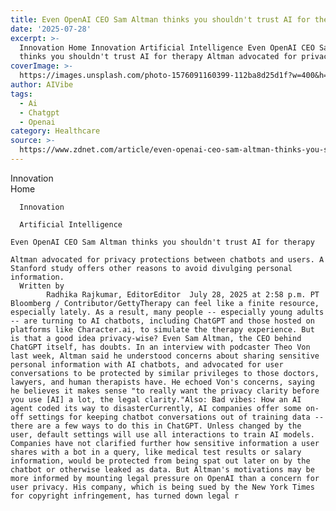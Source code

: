 ```yaml
---
title: Even OpenAI CEO Sam Altman thinks you shouldn't trust AI for therapy
date: '2025-07-28'
excerpt: >-
  Innovation Home Innovation Artificial Intelligence Even OpenAI CEO Sam Altman
  thinks you shouldn't trust AI for therapy Altman advocated for privacy p...
coverImage: >-
  https://images.unsplash.com/photo-1576091160399-112ba8d25d1f?w=400&h=200&fit=crop&auto=format
author: AIVibe
tags:
  - Ai
  - Chatgpt
  - Openai
category: Healthcare
source: >-
  https://www.zdnet.com/article/even-openai-ceo-sam-altman-thinks-you-shouldnt-trust-ai-for-therapy/
---
```

Innovation      
      Home
    
      Innovation
    
      Artificial Intelligence
       
    Even OpenAI CEO Sam Altman thinks you shouldn't trust AI for therapy
     
    Altman advocated for privacy protections between chatbots and users. A Stanford study offers other reasons to avoid divulging personal information.
      Written by 
            Radhika Rajkumar, EditorEditor  July 28, 2025 at 2:58 p.m. PT                           Bloomberg / Contributor/GettyTherapy can feel like a finite resource, especially lately. As a result, many people -- especially young adults -- are turning to AI chatbots, including ChatGPT and those hosted on platforms like Character.ai, to simulate the therapy experience. But is that a good idea privacy-wise? Even Sam Altman, the CEO behind ChatGPT itself, has doubts. In an interview with podcaster Theo Von last week, Altman said he understood concerns about sharing sensitive personal information with AI chatbots, and advocated for user conversations to be protected by similar privileges to those doctors, lawyers, and human therapists have. He echoed Von's concerns, saying he believes it makes sense "to really want the privacy clarity before you use [AI] a lot, the legal clarity."Also: Bad vibes: How an AI agent coded its way to disasterCurrently, AI companies offer some on-off settings for keeping chatbot conversations out of training data -- there are a few ways to do this in ChatGPT. Unless changed by the user, default settings will use all interactions to train AI models. Companies have not clarified further how sensitive information a user shares with a bot in a query, like medical test results or salary information, would be protected from being spat out later on by the chatbot or otherwise leaked as data. But Altman's motivations may be more informed by mounting legal pressure on OpenAI than a concern for user privacy. His company, which is being sued by the New York Times for copyright infringement, has turned down legal r
